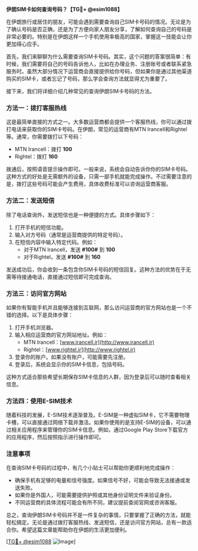 **伊朗SIM卡如何查询号码？【TG💪+ @esim1088】**

在伊朗旅行或居住的朋友，可能会遇到需要查询自己SIM卡号码的情况。无论是为了确认号码是否正确，还是为了方便向家人朋友分享，了解如何查询自己的号码是非常必要的。特别是在伊朗这样一个手机使用率极高的国家，掌握这一技能会让你更加得心应手。

首先，我们来聊聊为什么需要查询SIM卡号码。其实，这个问题的答案很简单：有时候，我们需要将自己的号码告诉他人，比如在办理业务、注册账号或者联系紧急服务时。虽然大部分情况下运营商会直接提供给你号码，但如果你是通过其他渠道购买的SIM卡，或者忘记了号码，那么学会查询方法就显得尤为重要了。

接下来，我们将详细介绍几种常见的查询伊朗SIM卡号码的方法。

### 方法一：拨打客服热线

这是最简单直接的方式之一。大多数运营商都会提供一个客服热线，你可以通过拨打电话来获取你的SIM卡号码。在伊朗，常见的运营商有MTN Irancell和Rightel等。通常，你需要拨打以下号码：

- MTN Irancell：拨打 **100**
- Rightel：拨打 **160**

拨通后，按照语音提示操作即可。一般来说，系统会自动告诉你你的SIM卡号码。这种方式的好处是无需额外的设备，只需一部手机就能完成操作。不过需要注意的是，拨打这些号码可能会产生费用，具体收费标准可以咨询运营商客服。

### 方法二：发送短信

除了电话查询外，发送短信也是一种便捷的方式。具体步骤如下：

1. 打开手机的短信功能。
2. 输入对方号码（通常是运营商提供的特定号码）。
3. 在短信内容中输入特定代码。例如：
   - 对于MTN Irancell，发送 **#100#** 到 **100**
   - 对于Rightel，发送 **#160#** 到 **160**

发送成功后，你会收到一条包含你SIM卡号码的短信回复。这种方法的优势在于无需等待接通电话，直接通过短信即可完成查询。

### 方法三：访问官方网站

如果你有智能手机并且能够连接到互联网，那么访问运营商的官方网站也是一个不错的选择。以下是具体步骤：

1. 打开手机浏览器。
2. 输入相应运营商的官方网站地址。例如：
   - MTN Irancell：[www.irancell.ir](http://www.irancell.ir)
   - Rightel：[www.rightel.ir](http://www.rightel.ir)
3. 登录你的账户。如果没有账户，可能需要先注册。
4. 登录后，系统会显示你的SIM卡信息，包括号码。

这种方式适合那些希望长期保存SIM卡信息的人群，因为登录后可以随时查看相关信息。

### 方法四：使用E-SIM技术

随着科技的发展，E-SIM技术逐渐普及。E-SIM是一种虚拟SIM卡，它不需要物理卡槽，可以直接通过网络下载并激活。如果你使用的是支持E-SIM的设备，可以通过相关应用程序来管理你的SIM卡信息。例如，通过Google Play Store下载官方的应用程序，然后按照指示进行操作即可。

### 注意事项

在查询SIM卡号码的过程中，有几个小贴士可以帮助你更顺利地完成操作：

- 确保手机有足够的电量和信号强度。如果信号不好，可能会导致无法接通或发送失败。
- 如果你是外国人，可能需要提供护照或其他身份证明文件来验证身份。
- 不同运营商的具体流程可能会有所不同，建议提前查阅官网或咨询客服。

总之，查询伊朗SIM卡号码并不是一件复杂的事情，只要掌握了正确的方法，就能轻松搞定。无论是通过拨打客服热线、发送短信，还是访问官方网站，总有一款适合你。希望这篇文章能帮助你在伊朗的生活更加便利。

[[TG💪+ @esim1088](https://t.me/s/esim1088) ![Image](https://i.postimg.cc/4NQfJmqS/Snipaste-2025-05-13-00-14-12.png)]